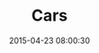 ---
layout: post
title:  "Cars"
number: "114"
date:   2015-04-23 08:00:30
large-image: "https://farm8.staticflickr.com/7696/17021423437_2484891c49_k.jpg"
---